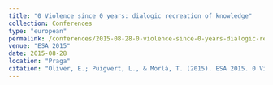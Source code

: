 ```yaml
---
title: "0 Violence since 0 years: dialogic recreation of knowledge"
collection: Conferences
type: "european"
permalink: /conferences/2015-08-28-0-violence-since-0-years-dialogic-recreation-of-knowledge
venue: "ESA 2015"
date: 2015-08-28
location: "Praga"
citation: "Oliver, E.; Puigvert, L., & Morlà, T. (2015). ESA 2015. 0 Violence since 0 years: dialogic recreation of knowledge. (25-28 agost, Praga)"
---
```

